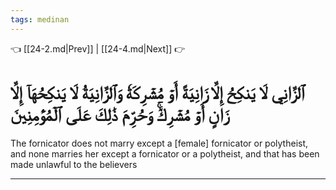 ```yaml
---
tags: medinan
---
```


👈 [[24-2.md|Prev]] | [[24-4.md|Next]] 👉

# ٱلزَّانِي لَا يَنكِحُ إِلَّا زَانِيَةً أَوۡ مُشۡرِكَةٗ وَٱلزَّانِيَةُ لَا يَنكِحُهَآ إِلَّا زَانٍ أَوۡ مُشۡرِكٞۚ وَحُرِّمَ ذَٰلِكَ عَلَى ٱلۡمُؤۡمِنِينَ

The fornicator does not marry except a [female] fornicator or polytheist, and none marries her except a fornicator or a polytheist, and that has been made unlawful to the believers

---

